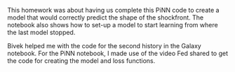This homework was about having us complete this PiNN code to create a model that would correctly predict the shape of the shockfront. The notebook also shows how to set-up a model to start learning from where the last model stopped.

Bivek helped me with the code for the second history in the Galaxy notebook. For the PiNN notebook, I made use of the video Fed shared to get the code for creating the model and loss functions.
